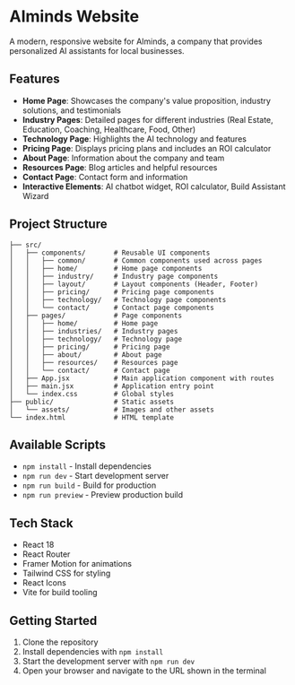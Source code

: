 # AIminds Website

A modern, responsive website for AIminds, a company that provides personalized AI assistants for local businesses.

## Features

- **Home Page**: Showcases the company's value proposition, industry solutions, and testimonials
- **Industry Pages**: Detailed pages for different industries (Real Estate, Education, Coaching, Healthcare, Food, Other)
- **Technology Page**: Highlights the AI technology and features
- **Pricing Page**: Displays pricing plans and includes an ROI calculator
- **About Page**: Information about the company and team
- **Resources Page**: Blog articles and helpful resources
- **Contact Page**: Contact form and information
- **Interactive Elements**: AI chatbot widget, ROI calculator, Build Assistant Wizard

## Project Structure

```
├── src/
│   ├── components/       # Reusable UI components
│   │   ├── common/       # Common components used across pages
│   │   ├── home/         # Home page components
│   │   ├── industry/     # Industry page components
│   │   ├── layout/       # Layout components (Header, Footer)
│   │   ├── pricing/      # Pricing page components
│   │   ├── technology/   # Technology page components
│   │   └── contact/      # Contact page components
│   ├── pages/            # Page components
│   │   ├── home/         # Home page
│   │   ├── industries/   # Industry pages
│   │   ├── technology/   # Technology page
│   │   ├── pricing/      # Pricing page
│   │   ├── about/        # About page
│   │   ├── resources/    # Resources page
│   │   └── contact/      # Contact page
│   ├── App.jsx           # Main application component with routes
│   ├── main.jsx          # Application entry point
│   └── index.css         # Global styles
├── public/               # Static assets
│   └── assets/           # Images and other assets
└── index.html            # HTML template
```

## Available Scripts

- `npm install` - Install dependencies
- `npm run dev` - Start development server
- `npm run build` - Build for production
- `npm run preview` - Preview production build

## Tech Stack

- React 18
- React Router
- Framer Motion for animations
- Tailwind CSS for styling
- React Icons
- Vite for build tooling

## Getting Started

1. Clone the repository
2. Install dependencies with `npm install`
3. Start the development server with `npm run dev`
4. Open your browser and navigate to the URL shown in the terminal
